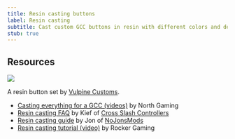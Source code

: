 ```yaml
---
title: Resin casting buttons
label: Resin casting
subtitle: Cast custom GCC buttons in resin with different colors and designs.
stub: true
---
```


## Resources

<aside class="no-offset">
  <a href="/static/compendium/resin-buttons.jpg">
    <img src="/static/compendium/resin-buttons-thumb.jpg">
  </a>
  <p>A resin button set by <a href="https://dol-003.info/modders/vulpine-customs">Vulpine Customs</a>.</p>
</aside>

- [Casting everything for a GCC (videos)](https://www.youtube.com/watch?v=sP5XIeR-juM&list=PLhL6Yw7pEMaYdxP2ePy88Rb-naKIYYHt_) by North Gaming
- [Resin casting FAQ](https://docs.google.com/document/d/148GESgS-7PuJEGx0KwDfS6Hh_RMOarzT4Hj7T3aHOvo) by Kief of [Cross Slash Controllers](/modders/cross-slash-controllers)
- [Resin casting guide](https://docs.google.com/document/d/1PfgXUq5DZd1vV_GzmevhJSrz9a5dEUwqkQjFqDyHMNU) by Jon of [NoJonsMods](/modders/nojonsmods)
- [Resin casting tutorial (video)](https://www.youtube.com/watch?v=qmhYr5-BLY8) by Rocker Gaming
